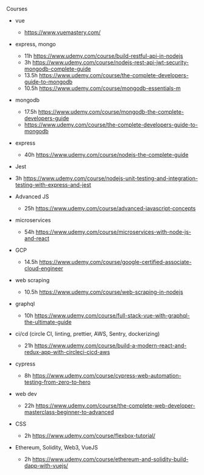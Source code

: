 Courses

- vue
  - https://www.vuemastery.com/ 

- express, mongo
  - 11h https://www.udemy.com/course/build-restful-api-in-nodejs
  - 3h https://www.udemy.com/course/nodejs-rest-api-jwt-security-mongodb-complete-guide
  - 13.5h https://www.udemy.com/course/the-complete-developers-guide-to-mongodb
  - 10.5h https://www.udemy.com/course/mongodb-essentials-m

- mongodb
  - 17.5h https://www.udemy.com/course/mongodb-the-complete-developers-guide
  - https://www.udemy.com/course/the-complete-developers-guide-to-mongodb

- express
  - 40h https://www.udemy.com/course/nodejs-the-complete-guide

- Jest
 - 3h https://www.udemy.com/course/nodejs-unit-testing-and-integration-testing-with-express-and-jest

- Advanced JS
  - 25h https://www.udemy.com/course/advanced-javascript-concepts

- microservices
  - 54h https://www.udemy.com/course/microservices-with-node-js-and-react

- GCP
  - 14.5h https://www.udemy.com/course/google-certified-associate-cloud-engineer

- web scraping
  - 10.5h https://www.udemy.com/course/web-scraping-in-nodejs

- graphql
  - 10h https://www.udemy.com/course/full-stack-vue-with-graphql-the-ultimate-guide

- ci/cd (circle CI, linting, prettier, AWS, Sentry, dockerizing)
  - 21h https://www.udemy.com/course/build-a-modern-react-and-redux-app-with-circleci-cicd-aws

- cypress
  - 8h https://www.udemy.com/course/cypress-web-automation-testing-from-zero-to-hero

- web dev
  - 22h https://www.udemy.com/course/the-complete-web-developer-masterclass-beginner-to-advanced

- CSS
  - 2h https://www.udemy.com/course/flexbox-tutorial/

- Ethereum, Solidity, Web3, VueJS
  - 2h https://www.udemy.com/course/ethereum-and-solidity-build-dapp-with-vuejs/
